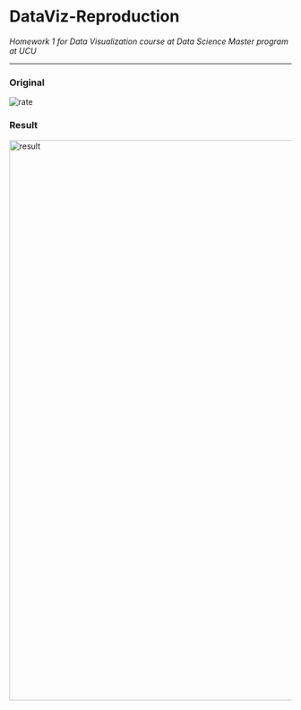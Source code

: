 # DataViz-Reproduction
*Homework 1 for Data Visualization course at Data Science Master program at UCU*

------------------------------------------------------------------------------------------------------

### Original 

![rate](https://user-images.githubusercontent.com/22610398/69719238-bf06c280-1118-11ea-81b1-894e0dc4b41d.png)

### Result

<img width="1000" alt="result" src="https://user-images.githubusercontent.com/22610398/69719263-c9c15780-1118-11ea-94dd-1ab839ccc2b8.png">
